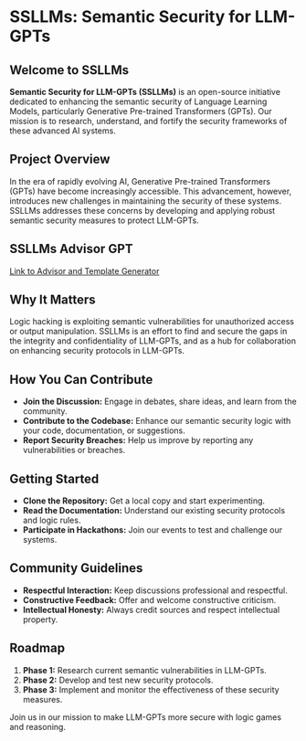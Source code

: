 # SSLLMs: Semantic Security for LLM-GPTs

## Welcome to SSLLMs
**Semantic Security for LLM-GPTs (SSLLMs)** is an open-source initiative dedicated to enhancing the semantic security of Language Learning Models, particularly Generative Pre-trained Transformers (GPTs). Our mission is to research, understand, and fortify the security frameworks of these advanced AI systems.

## Project Overview
In the era of rapidly evolving AI, Generative Pre-trained Transformers (GPTs) have become increasingly accessible. This advancement, however, introduces new challenges in maintaining the security of these systems. SSLLMs addresses these concerns by developing and applying robust semantic security measures to protect LLM-GPTs.

## SSLLMs Advisor GPT

[Link to Advisor and Template Generator](https://chat.openai.com/g/g-rHlKxBXB6-ssllms-advisor)

## Why It Matters
Logic hacking is exploiting semantic vulnerabilities for unauthorized access or output manipulation. SSLLMs is an effort to find and secure the gaps in the integrity and confidentiality of LLM-GPTs, and as a hub for collaboration on enhancing security protocols in LLM-GPTs.

## How You Can Contribute
- **Join the Discussion:** Engage in debates, share ideas, and learn from the community.
- **Contribute to the Codebase:** Enhance our semantic security logic with your code, documentation, or suggestions.
- **Report Security Breaches:** Help us improve by reporting any vulnerabilities or breaches.

## Getting Started
- **Clone the Repository:** Get a local copy and start experimenting.
- **Read the Documentation:** Understand our existing security protocols and logic rules.
- **Participate in Hackathons:** Join our events to test and challenge our systems.

## Community Guidelines
- **Respectful Interaction:** Keep discussions professional and respectful.
- **Constructive Feedback:** Offer and welcome constructive criticism.
- **Intellectual Honesty:** Always credit sources and respect intellectual property.

## Roadmap
1. **Phase 1:** Research current semantic vulnerabilities in LLM-GPTs.
2. **Phase 2:** Develop and test new security protocols.
3. **Phase 3:** Implement and monitor the effectiveness of these security measures.


Join us in our mission to make LLM-GPTs more secure with logic games and reasoning.